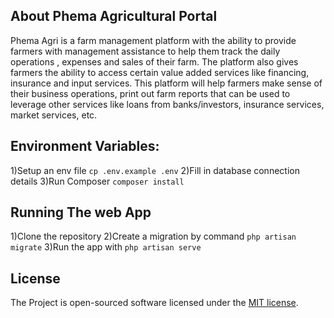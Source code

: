 

## About Phema Agricultural Portal

Phema Agri is a farm management platform with the ability to provide farmers with management assistance to help them track the daily operations , expenses and sales of their farm. The platform also gives farmers the ability to access certain value added services like financing, insurance and input services. This platform will help farmers make sense of their business operations, print out farm reports that can be used to leverage other services like loans from banks/investors, insurance services, market services, etc.
## Environment Variables:
1)Setup an env file
``cp .env.example .env``
2)Fill in database connection details
3)Run Composer
`composer install`

## Running The web App
1)Clone the repository
2)Create a migration by command
``php artisan migrate``
3)Run the app with 
``php artisan serve``
## License

The Project is open-sourced software licensed under the [MIT license](https://opensource.org/licenses/MIT).
